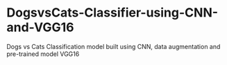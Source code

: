 # DogsvsCats-Classifier-using-CNN-and-VGG16
Dogs vs Cats Classification model built using CNN, data augmentation and pre-trained model VGG16
